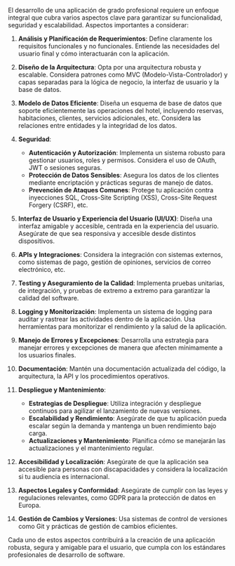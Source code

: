El desarrollo de una aplicación de grado profesional requiere un enfoque integral que cubra varios aspectos clave para garantizar su funcionalidad, seguridad y escalabilidad. Aspectos importantes a considerar:

1. **Análisis y Planificación de Requerimientos**: Define claramente los requisitos funcionales y no funcionales. Entiende las necesidades del usuario final y cómo interactuarán con la aplicación.

2. **Diseño de la Arquitectura**: Opta por una arquitectura robusta y escalable. Considera patrones como MVC (Modelo-Vista-Controlador) y capas separadas para la lógica de negocio, la interfaz de usuario y la base de datos.

3. **Modelo de Datos Eficiente**: Diseña un esquema de base de datos que soporte eficientemente las operaciones del hotel, incluyendo reservas, habitaciones, clientes, servicios adicionales, etc. Considera las relaciones entre entidades y la integridad de los datos.

4. **Seguridad**:
   - **Autenticación y Autorización**: Implementa un sistema robusto para gestionar usuarios, roles y permisos. Considera el uso de OAuth, JWT o sesiones seguras.
   - **Protección de Datos Sensibles**: Asegura los datos de los clientes mediante encriptación y prácticas seguras de manejo de datos.
   - **Prevención de Ataques Comunes**: Protege tu aplicación contra inyecciones SQL, Cross-Site Scripting (XSS), Cross-Site Request Forgery (CSRF), etc.

5. **Interfaz de Usuario y Experiencia del Usuario (UI/UX)**: Diseña una interfaz amigable y accesible, centrada en la experiencia del usuario. Asegúrate de que sea responsiva y accesible desde distintos dispositivos.

6. **APIs y Integraciones**: Considera la integración con sistemas externos, como sistemas de pago, gestión de opiniones, servicios de correo electrónico, etc.

7. **Testing y Aseguramiento de la Calidad**: Implementa pruebas unitarias, de integración, y pruebas de extremo a extremo para garantizar la calidad del software.

8. **Logging y Monitorización**: Implementa un sistema de logging para auditar y rastrear las actividades dentro de la aplicación. Usa herramientas para monitorizar el rendimiento y la salud de la aplicación.

9. **Manejo de Errores y Excepciones**: Desarrolla una estrategia para manejar errores y excepciones de manera que afecten mínimamente a los usuarios finales.

10. **Documentación**: Mantén una documentación actualizada del código, la arquitectura, la API y los procedimientos operativos.

11. **Despliegue y Mantenimiento**:
    - **Estrategias de Despliegue**: Utiliza integración y despliegue continuos para agilizar el lanzamiento de nuevas versiones.
    - **Escalabilidad y Rendimiento**: Asegúrate de que tu aplicación pueda escalar según la demanda y mantenga un buen rendimiento bajo carga.
    - **Actualizaciones y Mantenimiento**: Planifica cómo se manejarán las actualizaciones y el mantenimiento regular.

12. **Accesibilidad y Localización**: Asegúrate de que la aplicación sea accesible para personas con discapacidades y considera la localización si tu audiencia es internacional.

13. **Aspectos Legales y Conformidad**: Asegúrate de cumplir con las leyes y regulaciones relevantes, como GDPR para la protección de datos en Europa.

14. **Gestión de Cambios y Versiones**: Usa sistemas de control de versiones como Git y prácticas de gestión de cambios eficientes.

Cada uno de estos aspectos contribuirá a la creación de una aplicación robusta, segura y amigable para el usuario, que cumpla con los estándares profesionales de desarrollo de software.
